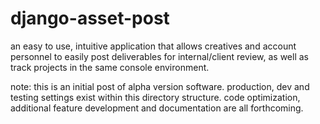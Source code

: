 # django-asset-post
an easy to use, intuitive application that allows creatives and account personnel to easily post deliverables for internal/client review, as well as track projects in the same console environment.

note: this is an initial post of alpha version software. production, dev and testing settings exist within this directory structure. code optimization, additional feature development and documentation are all forthcoming.
